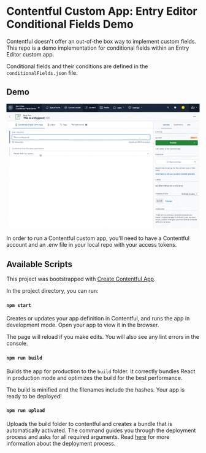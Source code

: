 # Contentful Custom App: Entry Editor Conditional Fields Demo

Contentful doesn't offer an out-of-the box way to implement custom fields.
This repo is a demo implementation for conditional fields within an Entry Editor custom app.

Conditional fields and their conditions are defined in the `conditionalFields.json` file.

## Demo

![Entry Editor app with conditional fields demo](demo.gif)

In order to run a Contentful custom app, you'll need to have a Contentful account and an .env file in your local repo with your access tokens.

## Available Scripts

This project was bootstrapped with [Create Contentful App](https://github.com/contentful/create-contentful-app).

In the project directory, you can run:

#### `npm start`

Creates or updates your app definition in Contentful, and runs the app in development mode.
Open your app to view it in the browser.

The page will reload if you make edits.
You will also see any lint errors in the console.

#### `npm run build`

Builds the app for production to the `build` folder.
It correctly bundles React in production mode and optimizes the build for the best performance.

The build is minified and the filenames include the hashes.
Your app is ready to be deployed!

#### `npm run upload`

Uploads the build folder to contentful and creates a bundle that is automatically activated.
The command guides you through the deployment process and asks for all required arguments.
Read [here](https://www.contentful.com/developers/docs/extensibility/app-framework/create-contentful-app/#deploy-with-contentful) for more information about the deployment process.
